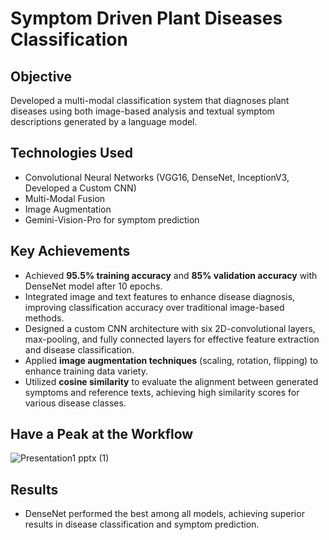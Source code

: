 # Symptom Driven Plant Diseases Classification

## Objective
Developed a multi-modal classification system that diagnoses plant diseases using both image-based analysis and textual symptom descriptions generated by a language model.

## Technologies Used
- Convolutional Neural Networks (VGG16, DenseNet, InceptionV3, Developed a Custom CNN)
- Multi-Modal Fusion
- Image Augmentation
- Gemini-Vision-Pro for symptom prediction

## Key Achievements
- Achieved **95.5% training accuracy** and **85% validation accuracy** with DenseNet model after 10 epochs.
- Integrated image and text features to enhance disease diagnosis, improving classification accuracy over traditional image-based methods.
- Designed a custom CNN architecture with six 2D-convolutional layers, max-pooling, and fully connected layers for effective feature extraction and disease classification.
- Applied **image augmentation techniques** (scaling, rotation, flipping) to enhance training data variety.
- Utilized **cosine similarity** to evaluate the alignment between generated symptoms and reference texts, achieving high similarity scores for various disease classes.

## Have a Peak at the Workflow
![Presentation1 pptx (1)](https://github.com/user-attachments/assets/6710e451-4f79-4da1-b1b0-8db6b0df188a)

## Results
- DenseNet performed the best among all models, achieving superior results in disease classification and symptom prediction.
